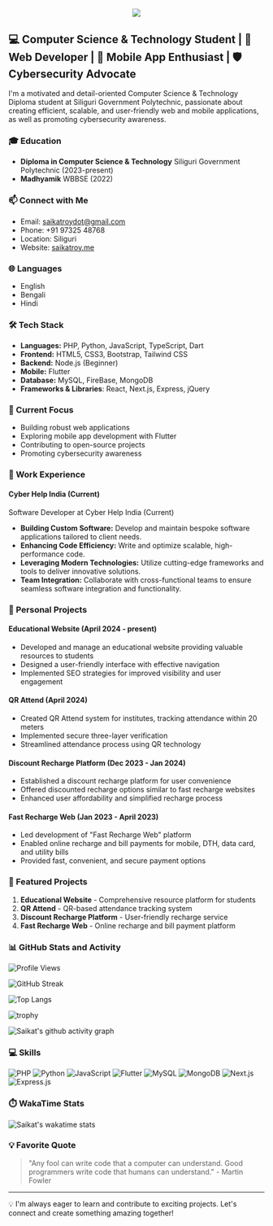 
<h1 align="center">
    <img src="https://readme-typing-svg.herokuapp.com/?font=Rancho&size=48&center=true&vCenter=true&width=500&height=70&duration=5000&lines=%F0%9F%91%8B%20Hello,%20I%27m%20Saikat%20Roy" />
</h1>

## 💻 Computer Science & Technology Student | 🚀 Web Developer | 📱 Mobile App Enthusiast | 🛡️ Cybersecurity Advocate

I'm a motivated and detail-oriented Computer Science & Technology Diploma student at Siliguri Government Polytechnic, passionate about creating efficient, scalable, and user-friendly web and mobile applications, as well as promoting cybersecurity awareness.

### 🎓 Education
- **Diploma in Computer Science & Technology**
  Siliguri Government Polytechnic (2023-present)
- **Madhyamik**
  WBBSE (2022)

### 📫 Connect with Me
- Email: saikatroydot@gmail.com
- Phone: +91 97325 48768
- Location: Siliguri
- Website: [saikatroy.me](https://saikatroy.me)

### 🌐 Languages
- English
- Bengali
- Hindi

### 🛠️ Tech Stack
- **Languages:** PHP, Python, JavaScript, TypeScript, Dart
- **Frontend:** HTML5, CSS3, Bootstrap, Tailwind CSS
- **Backend:** Node.js (Beginner)
- **Mobile:** Flutter
- **Database:** MySQL, FireBase, MongoDB
- **Frameworks & Libraries**: React, Next.js, Express, jQuery

### 🔭 Current Focus
- Building robust web applications
- Exploring mobile app development with Flutter
- Contributing to open-source projects
- Promoting cybersecurity awareness

### 💼 Work Experience

#### Cyber Help India (Current)
Software Developer at Cyber Help India (Current)
- **Building Custom Software:** Develop and maintain bespoke software applications tailored to client needs.
- **Enhancing Code Efficiency:** Write and optimize scalable, high-performance code.
- **Leveraging Modern Technologies:** Utilize cutting-edge frameworks and tools to deliver innovative solutions.
- **Team Integration:** Collaborate with cross-functional teams to ensure seamless software integration and functionality.


### 🚀 Personal Projects

#### Educational Website (April 2024 - present)
- Developed and manage an educational website providing valuable resources to students
- Designed a user-friendly interface with effective navigation
- Implemented SEO strategies for improved visibility and user engagement

#### QR Attend (April 2024)
- Created QR Attend system for institutes, tracking attendance within 20 meters
- Implemented secure three-layer verification
- Streamlined attendance process using QR technology

#### Discount Recharge Platform (Dec 2023 - Jan 2024)
- Established a discount recharge platform for user convenience
- Offered discounted recharge options similar to fast recharge websites
- Enhanced user affordability and simplified recharge process

#### Fast Recharge Web (Jan 2023 - April 2023)
- Led development of "Fast Recharge Web" platform
- Enabled online recharge and bill payments for mobile, DTH, data card, and utility bills
- Provided fast, convenient, and secure payment options

### 🌟 Featured Projects
1. **Educational Website** - Comprehensive resource platform for students
2. **QR Attend** - QR-based attendance tracking system
3. **Discount Recharge Platform** - User-friendly recharge service
4. **Fast Recharge Web** - Online recharge and bill payment platform

### 📊 GitHub Stats and Activity

![Profile Views](https://komarev.com/ghpvc/?username=CyberSaikat&color=blue&style=for-the-badge)
<!-- ![Visitors](https://visitor-badge.glitch.me/badge?page_id=CyberSaikat.CyberSaikat&color=blue&style=for-the-badge) -->

![GitHub Streak](https://github-readme-streak-stats.herokuapp.com/?user=CyberSaikat&theme=tokyonight)

![Top Langs](https://github-readme-stats.vercel.app/api/top-langs/?username=CyberSaikat&layout=compact&theme=tokyonight)

![trophy](https://github-profile-trophy.vercel.app/?username=CyberSaikat&theme=tokyonight&column=7)

![Saikat's github activity graph](https://github-readme-activity-graph.vercel.app/graph?username=CyberSaikat&theme=tokyo-night)

### 💻 Skills

![PHP](https://img.shields.io/badge/-PHP-777BB4?style=for-the-badge&logo=php&logoColor=white)
![Python](https://img.shields.io/badge/-Python-3776AB?style=for-the-badge&logo=Python&logoColor=white)
![JavaScript](https://img.shields.io/badge/-JavaScript-F7DF1E?style=for-the-badge&logo=javascript&logoColor=black)
![Flutter](https://img.shields.io/badge/-Flutter-02569B?style=for-the-badge&logo=flutter&logoColor=white)
![MySQL](https://img.shields.io/badge/-MySQL-4479A1?style=for-the-badge&logo=mysql&logoColor=white)
![MongoDB](https://img.shields.io/badge/-MongoDB-47A248?style=for-the-badge&logo=mongodb&logoColor=white)
![Next.js](https://img.shields.io/badge/-Next.js-000000?style=for-the-badge&logo=next.js&logoColor=white)
![Express.js](https://img.shields.io/badge/-Express.js-000000?style=for-the-badge&logo=express&logoColor=white)

### ⏱️ WakaTime Stats

![Saikat's wakatime stats](https://github-readme-stats.vercel.app/api/wakatime?username=CyberSaikat&theme=tokyonight)

### 💡 Favorite Quote
> "Any fool can write code that a computer can understand. Good programmers write code that humans can understand." - Martin Fowler

---

💡 I'm always eager to learn and contribute to exciting projects. Let's connect and create something amazing together!
